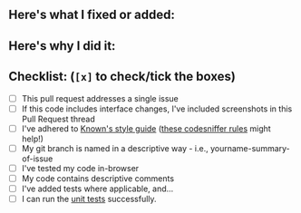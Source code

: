
## Here's what I fixed or added:

## Here's why I did it:

## Checklist: (`[x]` to check/tick the boxes)

- [ ] This pull request addresses a single issue
- [ ] If this code includes interface changes, I've included screenshots in this Pull Request thread
- [ ] I've adhered to [Known's style guide](http://docs.withknown.com/en/latest/developers/standards/) ([these codesniffer rules](http://docs.withknown.com/en/latest/developers/testing/#code-style-testing) might help!)
- [ ] My git branch is named in a descriptive way - i.e., yourname-summary-of-issue
- [ ] I've tested my code in-browser
- [ ] My code contains descriptive comments
- [ ] I've added tests where applicable, and...
- [ ] I can run the [unit tests](http://docs.withknown.com/en/latest/developers/testing/#unit-testing) successfully.
